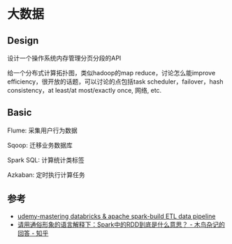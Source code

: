 # 大数据

## Design
设计一个操作系统内存管理分页分段的API


给一个分布式计算拓扑图，类似hadoop的map reduce，讨论怎么能improve efficiency，很开放的话题，可以讨论的点包括task scheduler，failover，hash consistency，at lea‍‍‌‍‍‍‌‍‍‍‍‌‍‍‌‌‌‌‌‌st/at most/exactly once, 网络, etc. 


## Basic
Flume: 采集用户行为数据

Sqoop: 迁移业务数据库

Spark SQL: 计算统计类标签

Azkaban: 定时执行计算任务

## 参考
- [udemy-mastering databricks & apache spark-build ETL data pipeline]()
- [请用通俗形象的语言解释下：Spark中的RDD到底是什么意思？ - 木鸟杂记的回答 - 知乎](https://www.zhihu.com/question/37437257/answer/2571373097)
